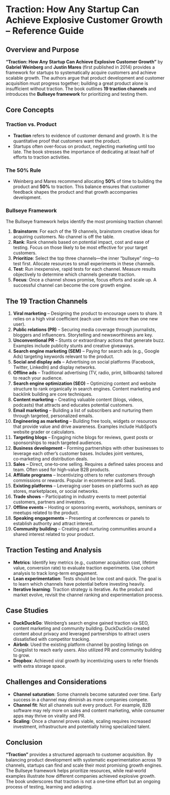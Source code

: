 # Traction: How Any Startup Can Achieve Explosive Customer Growth – Reference Guide

## Overview and Purpose

**“Traction: How Any Startup Can Achieve Explosive Customer Growth”** by **Gabriel Weinberg** and **Justin Mares** (first published in 2014) provides a framework for startups to systematically acquire customers and achieve scalable growth. The authors argue that product development and customer acquisition must progress together; building a great product alone is insufficient without traction. The book outlines **19 traction channels** and introduces the **Bullseye framework** for prioritizing and testing them.

## Core Concepts

### Traction vs. Product

- **Traction** refers to evidence of customer demand and growth. It is the quantitative proof that customers want the product.
- Startups often over‑focus on product, neglecting marketing until too late. The book stresses the importance of dedicating at least half of efforts to traction activities.

### The 50% Rule

- Weinberg and Mares recommend allocating **50%** of time to building the product and **50%** to traction. This balance ensures that customer feedback shapes the product and that growth accompanies development.

### Bullseye Framework

The Bullseye framework helps identify the most promising traction channel:

1. **Brainstorm**: For each of the 19 channels, brainstorm creative ideas for acquiring customers. No channel is off the table.
2. **Rank**: Rank channels based on potential impact, cost and ease of testing. Focus on those likely to be most effective for your target customers.
3. **Prioritize**: Select the top three channels—the inner “bullseye” ring—to test first. Allocate resources to small experiments in these channels.
4. **Test**: Run inexpensive, rapid tests for each channel. Measure results objectively to determine which channels generate traction.
5. **Focus**: Once a channel shows promise, focus efforts and scale up. A successful channel can become the core growth engine.

## The 19 Traction Channels

1. **Viral marketing** – Designing the product to encourage users to share. It relies on a high viral coefficient (each user invites more than one new user).
2. **Public relations (PR)** – Securing media coverage through journalists, bloggers and influencers. Storytelling and newsworthiness are key.
3. **Unconventional PR** – Stunts or extraordinary actions that generate buzz. Examples include publicity stunts and creative giveaways.
4. **Search engine marketing (SEM)** – Paying for search ads (e.g., Google Ads) targeting keywords relevant to the product.
5. **Social and display ads** – Advertising on social platforms (Facebook, Twitter, LinkedIn) and display networks.
6. **Offline ads** – Traditional advertising (TV, radio, print, billboards) tailored to reach your audience.
7. **Search engine optimization (SEO)** – Optimizing content and website structure to rank organically in search engines. Content marketing and backlink building are core techniques.
8. **Content marketing** – Creating valuable content (blogs, videos, podcasts) that attracts and educates potential customers.
9. **Email marketing** – Building a list of subscribers and nurturing them through targeted, personalized emails.
10. **Engineering as marketing** – Building free tools, widgets or resources that provide value and drive awareness. Examples include HubSpot’s website grader or calculators.
11. **Targeting blogs** – Engaging niche blogs for reviews, guest posts or sponsorships to reach targeted audiences.
12. **Business development** – Forming partnerships with other businesses to leverage each other’s customer bases. Includes joint ventures, co‑marketing and distribution deals.
13. **Sales** – Direct, one‑to‑one selling. Requires a defined sales process and team. Often used for high‑value B2B products.
14. **Affiliate programs** – Incentivizing others to refer customers through commissions or rewards. Popular in ecommerce and SaaS.
15. **Existing platforms** – Leveraging user bases on platforms such as app stores, marketplaces, or social networks.
16. **Trade shows** – Participating in industry events to meet potential customers, partners and investors.
17. **Offline events** – Hosting or sponsoring events, workshops, seminars or meetups related to the product.
18. **Speaking engagements** – Presenting at conferences or panels to establish authority and attract interest.
19. **Community building** – Creating and nurturing communities around a shared interest related to your product.

## Traction Testing and Analysis

- **Metrics**: Identify key metrics (e.g., customer acquisition cost, lifetime value, conversion rate) to evaluate traction experiments. Use cohort analysis to track long-term engagement.
- **Lean experimentation**: Tests should be low cost and quick. The goal is to learn which channels have potential before investing heavily.
- **Iterative learning**: Traction strategy is iterative. As the product and market evolve, revisit the channel ranking and experimentation process.

## Case Studies

- **DuckDuckGo**: Weinberg’s search engine gained traction via SEO, content marketing and community building. DuckDuckGo created content about privacy and leveraged partnerships to attract users dissatisfied with competitor tracking.
- **Airbnb**: Used the existing platform channel by posting listings on Craigslist to reach early users. Also utilized PR and community building to grow.
- **Dropbox**: Achieved viral growth by incentivizing users to refer friends with extra storage space.

## Challenges and Considerations

- **Channel saturation**: Some channels become saturated over time. Early success in a channel may diminish as more companies compete.
- **Channel fit**: Not all channels suit every product. For example, B2B software may rely more on sales and content marketing, while consumer apps may thrive on virality and PR.
- **Scaling**: Once a channel proves viable, scaling requires increased investment, infrastructure and potentially hiring specialized talent.

## Conclusion

**“Traction”** provides a structured approach to customer acquisition. By balancing product development with systematic experimentation across 19 channels, startups can find and scale their most promising growth engines. The Bullseye framework helps prioritize resources, while real‑world examples illustrate how different companies achieved explosive growth. The book underscores that traction is not a one‑time effort but an ongoing process of testing, learning and adapting.
